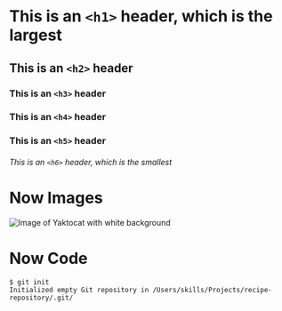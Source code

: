 # This is an `<h1>` header, which is the largest

## This is an `<h2>` header

### This is an `<h3>` header

### This is an `<h4>` header

### This is an `<h5>` header

###### This is an `<h6>` header, which is the smallest


# Now Images

![Image of Yaktocat with white background](https://github.com/PrasanthPradeep/skills-communicate-using-markdown/assets/78849206/5c19fbb0-b926-4b1e-968e-83d0f3dfaa58)

# Now Code

```
$ git init
Initialized empty Git repository in /Users/skills/Projects/recipe-repository/.git/
```
